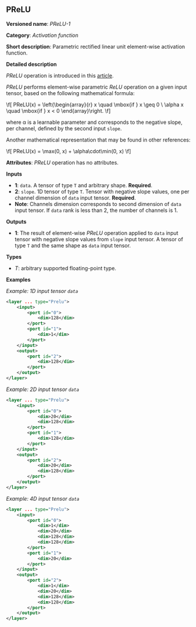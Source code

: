 ## PReLU <a name="PReLU"></a>

**Versioned name**: *PReLU-1*

**Category**: *Activation function*

**Short description**: Parametric rectified linear unit element-wise activation function.

**Detailed description**

*PReLU* operation is introduced in this [article](https://arxiv.org/abs/1502.01852v1).

*PReLU* performs element-wise parametric *ReLU* operation on a given input tensor, based on the following mathematical formula:

\f[
PReLU(x) = \left\{\begin{array}{r}
    x \quad \mbox{if } x \geq  0 \\
    \alpha x \quad \mbox{if } x < 0
\end{array}\right.
\f]

where α is a learnable parameter and corresponds to the negative slope, per channel, defined by the second input `slope`.

Another mathematical representation that may be found in other references:

\f[
PReLU(x) = \max(0, x) + \alpha\cdot\min(0, x)
\f]


**Attributes**: *PReLU* operation has no attributes.

**Inputs**

* **1**: `data`. A tensor of type `T` and arbitrary shape. **Required**.
* **2**: `slope`. 1D tensor of type `T`. Tensor with negative slope values, one per channel dimension of `data` input tensor. **Required**.
* **Note**: Channels dimension corresponds to second dimension of `data` input tensor. If `data` rank is less than 2, the number of channels is 1.

**Outputs**

* **1**: The result of element-wise *PReLU* operation applied to `data` input tensor with negative slope values from `slope` input tensor. A tensor of type `T` and the same shape as `data` input tensor.

**Types**

* *T*: arbitrary supported floating-point type.

**Examples**

*Example: 1D input tensor `data`*

```xml
<layer ... type="Prelu">
    <input>
        <port id="0">
            <dim>128</dim>
        </port>
        <port id="1">
            <dim>1</dim>
        </port>
    </input>
    <output>
        <port id="2">
            <dim>128</dim>
        </port>
    </output>
</layer>
```

*Example: 2D input tensor `data`*

```xml
<layer ... type="Prelu">
    <input>
        <port id="0">
            <dim>20</dim>
            <dim>128</dim>
        </port>
        <port id="1">
            <dim>128</dim>
        </port>
    </input>
    <output>
        <port id="2">
            <dim>20</dim>
            <dim>128</dim>
        </port>
    </output>
</layer>
```

*Example: 4D input tensor `data`*

```xml
<layer ... type="Prelu">
    <input>
        <port id="0">
            <dim>1</dim>
            <dim>20</dim>
            <dim>128</dim>
            <dim>128</dim>
        </port>
        <port id="1">
            <dim>20</dim>
        </port>
    </input>
    <output>
        <port id="2">
            <dim>1</dim>
            <dim>20</dim>
            <dim>128</dim>
            <dim>128</dim>
        </port>
    </output>
</layer>
```
